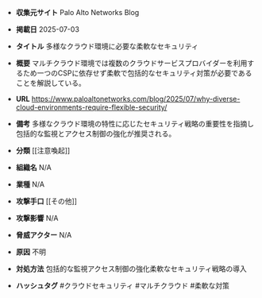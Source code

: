 - **収集元サイト**
Palo Alto Networks Blog

- **掲載日**
2025-07-03

- **タイトル**
多様なクラウド環境に必要な柔軟なセキュリティ

- **概要**
マルチクラウド環境では複数のクラウドサービスプロバイダーを利用するため一つのCSPに依存せず柔軟で包括的なセキュリティ対策が必要であることを解説している。

- **URL**
https://www.paloaltonetworks.com/blog/2025/07/why-diverse-cloud-environments-require-flexible-security/

- **備考**
多様なクラウド環境の特性に応じたセキュリティ戦略の重要性を指摘し包括的な監視とアクセス制御の強化が推奨される。

- **分類**
[[注意喚起]]

- **組織名**
N/A

- **業種**
N/A

- **攻撃手口**
[[その他]]

- **攻撃影響**
N/A

- **脅威アクター**
N/A

- **原因**
不明

- **対処方法**
包括的な監視アクセス制御の強化柔軟なセキュリティ戦略の導入

- **ハッシュタグ**
#クラウドセキュリティ #マルチクラウド #柔軟な対策
